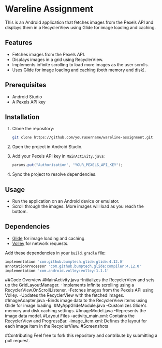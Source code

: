 # Wareline Assignment

This is an Android application that fetches images from the Pexels API and displays them in a RecyclerView using Glide for image loading and caching.

## Features

- Fetches images from the Pexels API.
- Displays images in a grid using RecyclerView.
- Implements infinite scrolling to load more images as the user scrolls.
- Uses Glide for image loading and caching (both memory and disk).

## Prerequisites

- Android Studio
- A Pexels API key

## Installation

1. Clone the repository:
    ```sh
    git clone https://github.com/yourusername/wareline-assignment.git
    ```
2. Open the project in Android Studio.

3. Add your Pexels API key in `MainActivity.java`:
    ```java
    params.put("Authorization", "YOUR_PEXELS_API_KEY");
    ```

4. Sync the project to resolve dependencies.

## Usage

- Run the application on an Android device or emulator.
- Scroll through the images. More images will load as you reach the bottom.

## Dependencies

- [Glide](https://github.com/bumptech/glide) for image loading and caching.
- [Volley](https://developer.android.com/training/volley) for network requests.

Add these dependencies in your `build.gradle` file:
```gradle
implementation 'com.github.bumptech.glide:glide:4.12.0'
annotationProcessor 'com.github.bumptech.glide:compiler:4.12.0'
implementation 'com.android.volley:volley:1.1.1'
```

##Code Overview
#MainActivity.java
-Initializes the RecyclerView and sets up the GridLayoutManager.
-Implements infinite scrolling using a RecyclerView.OnScrollListener.
-Fetches images from the Pexels API using Volley.
-Updates the RecyclerView with the fetched images.
#ImageAdapter.java
-Binds image data to the RecyclerView items using Glide for image loading.
#MyAppGlideModule.java
-Customizes Glide's memory and disk caching settings.
#ImageModel.java
-Represents the image data model.
#Layout Files
-activity_main.xml: Contains the RecyclerView and ProgressBar.
-image_item.xml: Defines the layout for each image item in the RecyclerView.
#Screenshots


#Contributing
Feel free to fork this repository and contribute by submitting a pull request.
